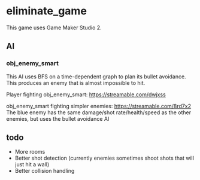 # eliminate_game

This game uses Game Maker Studio 2.

## AI

### obj_enemy_smart
This AI uses BFS on a time-dependent graph to plan its bullet avoidance. This produces an enemy that is almost impossible to hit.

Player fighting obj_enemy_smart: https://streamable.com/dwjxss

obj_enemy_smart fighting simpler enemies: https://streamable.com/8rd7x2
The blue enemy has the same damage/shot rate/health/speed as the other enemies, but uses the bullet avoidance AI


## todo
- More rooms
- Better shot detection (currently enemies sometimes shoot shots that will just hit a wall)
- Better collision handling
